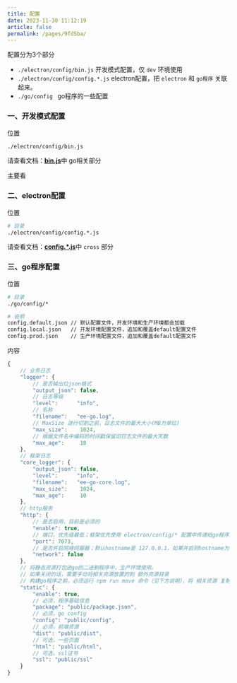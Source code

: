 ```yaml
---
title: 配置
date: 2023-11-30 11:12:19
article: false
permalink: /pages/9fd5ba/
---
```


配置分为3个部分
- `./electron/config/bin.js` 开发模式配置，仅 `dev` 环境使用
- `./electron/config/config.*.js` electron配置，把 `electron` 和 `go程序` 关联起来。
- `./go/config ` go程序的一些配置

### 一、开发模式配置
位置
```bash
./electron/config/bin.js
```

请查看文档：[**bin.js**](/pages/c492f8/)中 go相关部分

主要看

### 二、electron配置
位置
```bash
# 目录
./electron/config/config.*.js
```

请查看文档：[**config.*.js**](/pages/f7cbf9/)中 `cross` 部分

### 三、go程序配置
位置
```bash
# 目录
./go/config/*

# 说明
config.default.json // 默认配置文件，开发环境和生产环境都会加载
config.local.json   // 开发环境配置文件，追加和覆盖default配置文件
config.prod.json    // 生产环境配置文件，追加和覆盖default配置文件
```

内容
```javascript
{
    // 业务日志
    "logger": {
        // 是否输出位json格式
        "output_json": false, 
        // 日志等级 
        "level":      "info",
        // 名称
		"filename":   "ee-go.log",
        // MaxSize 进行切割之前，日志文件的最大大小(MB为单位)
		"max_size":    1024,
        // 根据文件名中编码的时间戳保留旧日志文件的最大天数
		"max_age":     10
    },
    // 框架日志
    "core_logger": {
        "output_json": false,
        "level":      "info",
		"filename":   "ee-go-core.log",
		"max_size":    1024,
		"max_age":     10
    },
    // http服务
    "http": {
        // 是否启用，目前是必须的
        "enable": true,
        // 端口，优先级最低；框架优先使用 electron/config/* 配置中传递给go程序的端口
        "port": 7073,
        // 是否开启网络伺服器；默认hostname是 127.0.0.1，如果开启则hostname为 0.0.0.0
        "network": false
    },
    // 将静态资源打包进go的二进制程序中，生产环境使用。
    // 如果关闭的话，需要手动将相关资源放置的到 额外资源目录
    // 构建go程序之前，必须运行 npm run move 命令（见下方说明），将 相关资源 复制到 ./go/public/
    "static": {
        "enable": true,
        // 必须，程序基础信息
        "package": "public/package.json",
        // 必须，go config
        "config": "public/config",
        // 必须，前端资源
        "dist": "public/dist",
        // 可选，一些页面
        "html": "public/html",
        // 可选，ssl证书
        "ssl": "public/ssl"
    }
}
```


